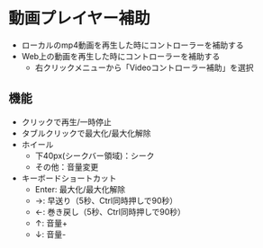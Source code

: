 # 動画プレイヤー補助
* ローカルのmp4動画を再生した時にコントローラーを補助する
* Web上の動画を再生した時にコントローラーを補助する
	* 右クリックメニューから「Videoコントローラー補助」を選択

## 機能
* クリックで再生/一時停止
* タブルクリックで最大化/最大化解除
* ホイール
  * 下40px(シークバー領域)：シーク
  * その他：音量変更
* キーボードショートカット
  * Enter: 最大化/最大化解除
  * →: 早送り（5秒、Ctrl同時押しで90秒）
  * ←: 巻き戻し（5秒、Ctrl同時押しで90秒）
  * ↑: 音量+
  * ↓: 音量-
